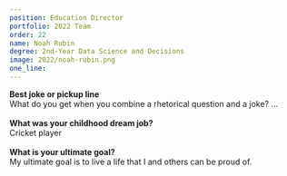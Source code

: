 ```yaml
---
position: Education Director
portfolio: 2022 Team
order: 22
name: Noah Rubin
degree: 2nd-Year Data Science and Decisions
image: 2022/noah-rubin.png
one_line:
---
```


**Best joke or pickup line**
<br>
What do you get when you combine a rhetorical question and a joke? …
<br><br>
**What was your childhood dream job?**
<br>
Cricket player
<br><br>
**What is your ultimate goal?**
<br>
My ultimate goal is to live a life that I and others can be proud of.
